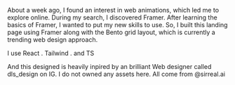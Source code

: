 About a week ago, I found an interest in web animations, which led me to explore online. During my search, I discovered Framer. After learning the basics of Framer, I wanted to put my new skills to use. So, I built this landing page using Framer along with the Bento grid layout, which is currently a trending web design approach.

I use React . Tailwind . and TS

And this designed is heavily inpired by an brilliant Web designer called dls_design on IG. I do not owned any assets here. All come from @sirreal.ai
